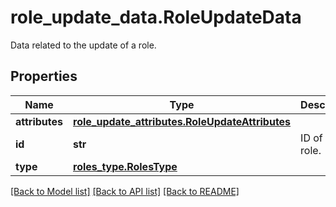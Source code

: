 # role_update_data.RoleUpdateData

Data related to the update of a role.
## Properties
Name | Type | Description | Notes
------------ | ------------- | ------------- | -------------
**attributes** | [**role_update_attributes.RoleUpdateAttributes**](RoleUpdateAttributes.md) |  | [optional] 
**id** | **str** | ID of the role. | [optional] 
**type** | [**roles_type.RolesType**](RolesType.md) |  | [optional] 

[[Back to Model list]](README.md#documentation-for-models) [[Back to API list]](README.md#documentation-for-api-endpoints) [[Back to README]](README.md)


